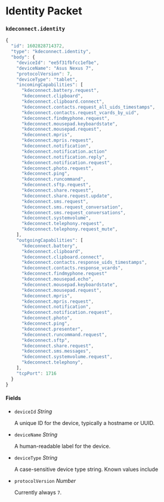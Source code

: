 # Identity Packet

### `kdeconnect.identity`

```js
{
  "id": 1602828714372,
  "type": "kdeconnect.identity",
  "body": {
    "deviceId": "ee5f31fbfcc1efbe",
    "deviceName": "Asus Nexus 7",
    "protocolVersion": 7,
    "deviceType": "tablet",
    "incomingCapabilities": [
      "kdeconnect.battery.request",
      "kdeconnect.clipboard",
      "kdeconnect.clipboard.connect",
      "kdeconnect.contacts.request_all_uids_timestamps",
      "kdeconnect.contacts.request_vcards_by_uid",
      "kdeconnect.findmyphone.request",
      "kdeconnect.mousepad.keyboardstate",
      "kdeconnect.mousepad.request",
      "kdeconnect.mpris",
      "kdeconnect.mpris.request",
      "kdeconnect.notification",
      "kdeconnect.notification.action"
      "kdeconnect.notification.reply",
      "kdeconnect.notification.request",
      "kdeconnect.photo.request",
      "kdeconnect.ping",
      "kdeconnect.runcommand",
      "kdeconnect.sftp.request",
      "kdeconnect.share.request",
      "kdeconnect.share.request.update",
      "kdeconnect.sms.request",
      "kdeconnect.sms.request_conversation",
      "kdeconnect.sms.request_conversations",
      "kdeconnect.systemvolume",
      "kdeconnect.telephony.request",
      "kdeconnect.telephony.request_mute",
    ],
    "outgoingCapabilities": [
      "kdeconnect.battery",
      "kdeconnect.clipboard",
      "kdeconnect.clipboard.connect",
      "kdeconnect.contacts.response_uids_timestamps",
      "kdeconnect.contacts.response_vcards",
      "kdeconnect.findmyphone.request"
      "kdeconnect.mousepad.echo",
      "kdeconnect.mousepad.keyboardstate",
      "kdeconnect.mousepad.request",
      "kdeconnect.mpris",
      "kdeconnect.mpris.request",
      "kdeconnect.notification",
      "kdeconnect.notification.request",
      "kdeconnect.photo",
      "kdeconnect.ping",
      "kdeconnect.presenter",
      "kdeconnect.runcommand.request",
      "kdeconnect.sftp",
      "kdeconnect.share.request",
      "kdeconnect.sms.messages",
      "kdeconnect.systemvolume.request",
      "kdeconnect.telephony",
    ],
    "tcpPort": 1716
  }
}
```

#### Fields

* `deviceId` *String*

  A unique ID for the device, typically a hostname or UUID.

* `deviceName` *String*

  A human-readable label for the device.

* `deviceType` *String*

  A case-sensitive device type string. Known values include

* `protocolVersion` *Number*

  Currently always `7`.

